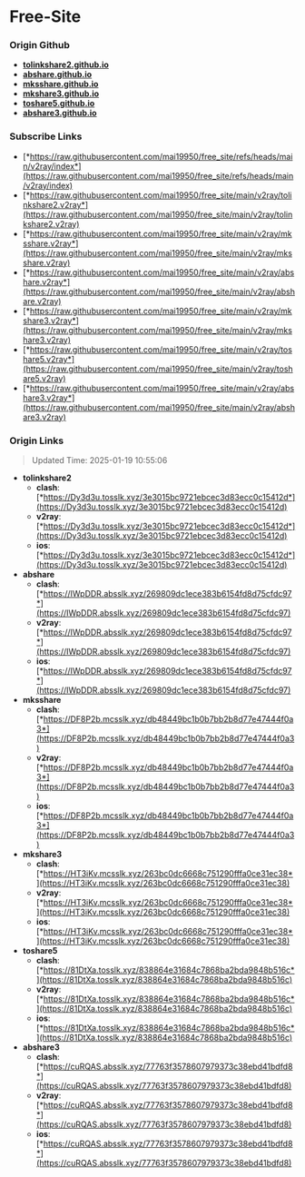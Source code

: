 # Free-Site

### Origin Github

- [**tolinkshare2.github.io**](https://github.com/tolinkshare2/tolinkshare2.github.io)
- [**abshare.github.io**](https://github.com/abshare/abshare.github.io)
- [**mksshare.github.io**](https://github.com/mksshare/mksshare.github.io)
- [**mkshare3.github.io**](https://github.com/mkshare3/mkshare3.github.io)
- [**toshare5.github.io**](https://github.com/toshare5/toshare5.github.io)
- [**abshare3.github.io**](https://github.com/abshare3/abshare3.github.io)

### Subscribe Links

- [*https://raw.githubusercontent.com/mai19950/free_site/refs/heads/main/v2ray/index*](https://raw.githubusercontent.com/mai19950/free_site/refs/heads/main/v2ray/index)
- [*https://raw.githubusercontent.com/mai19950/free_site/main/v2ray/tolinkshare2.v2ray*](https://raw.githubusercontent.com/mai19950/free_site/main/v2ray/tolinkshare2.v2ray)
- [*https://raw.githubusercontent.com/mai19950/free_site/main/v2ray/mksshare.v2ray*](https://raw.githubusercontent.com/mai19950/free_site/main/v2ray/mksshare.v2ray)
- [*https://raw.githubusercontent.com/mai19950/free_site/main/v2ray/abshare.v2ray*](https://raw.githubusercontent.com/mai19950/free_site/main/v2ray/abshare.v2ray)
- [*https://raw.githubusercontent.com/mai19950/free_site/main/v2ray/mkshare3.v2ray*](https://raw.githubusercontent.com/mai19950/free_site/main/v2ray/mkshare3.v2ray)
- [*https://raw.githubusercontent.com/mai19950/free_site/main/v2ray/toshare5.v2ray*](https://raw.githubusercontent.com/mai19950/free_site/main/v2ray/toshare5.v2ray)
- [*https://raw.githubusercontent.com/mai19950/free_site/main/v2ray/abshare3.v2ray*](https://raw.githubusercontent.com/mai19950/free_site/main/v2ray/abshare3.v2ray)

### Origin Links

> Updated Time: 2025-01-19 10:55:06

- **tolinkshare2**
  - **clash**: [*https://Dy3d3u.tosslk.xyz/3e3015bc9721ebcec3d83ecc0c15412d*](https://Dy3d3u.tosslk.xyz/3e3015bc9721ebcec3d83ecc0c15412d)
  - **v2ray**: [*https://Dy3d3u.tosslk.xyz/3e3015bc9721ebcec3d83ecc0c15412d*](https://Dy3d3u.tosslk.xyz/3e3015bc9721ebcec3d83ecc0c15412d)
  - **ios**: [*https://Dy3d3u.tosslk.xyz/3e3015bc9721ebcec3d83ecc0c15412d*](https://Dy3d3u.tosslk.xyz/3e3015bc9721ebcec3d83ecc0c15412d)
- **abshare**
  - **clash**: [*https://IWpDDR.absslk.xyz/269809dc1ece383b6154fd8d75cfdc97*](https://IWpDDR.absslk.xyz/269809dc1ece383b6154fd8d75cfdc97)
  - **v2ray**: [*https://IWpDDR.absslk.xyz/269809dc1ece383b6154fd8d75cfdc97*](https://IWpDDR.absslk.xyz/269809dc1ece383b6154fd8d75cfdc97)
  - **ios**: [*https://IWpDDR.absslk.xyz/269809dc1ece383b6154fd8d75cfdc97*](https://IWpDDR.absslk.xyz/269809dc1ece383b6154fd8d75cfdc97)
- **mksshare**
  - **clash**: [*https://DF8P2b.mcsslk.xyz/db48449bc1b0b7bb2b8d77e47444f0a3*](https://DF8P2b.mcsslk.xyz/db48449bc1b0b7bb2b8d77e47444f0a3)
  - **v2ray**: [*https://DF8P2b.mcsslk.xyz/db48449bc1b0b7bb2b8d77e47444f0a3*](https://DF8P2b.mcsslk.xyz/db48449bc1b0b7bb2b8d77e47444f0a3)
  - **ios**: [*https://DF8P2b.mcsslk.xyz/db48449bc1b0b7bb2b8d77e47444f0a3*](https://DF8P2b.mcsslk.xyz/db48449bc1b0b7bb2b8d77e47444f0a3)
- **mkshare3**
  - **clash**: [*https://HT3iKv.mcsslk.xyz/263bc0dc6668c751290fffa0ce31ec38*](https://HT3iKv.mcsslk.xyz/263bc0dc6668c751290fffa0ce31ec38)
  - **v2ray**: [*https://HT3iKv.mcsslk.xyz/263bc0dc6668c751290fffa0ce31ec38*](https://HT3iKv.mcsslk.xyz/263bc0dc6668c751290fffa0ce31ec38)
  - **ios**: [*https://HT3iKv.mcsslk.xyz/263bc0dc6668c751290fffa0ce31ec38*](https://HT3iKv.mcsslk.xyz/263bc0dc6668c751290fffa0ce31ec38)
- **toshare5**
  - **clash**: [*https://81DtXa.tosslk.xyz/838864e31684c7868ba2bda9848b516c*](https://81DtXa.tosslk.xyz/838864e31684c7868ba2bda9848b516c)
  - **v2ray**: [*https://81DtXa.tosslk.xyz/838864e31684c7868ba2bda9848b516c*](https://81DtXa.tosslk.xyz/838864e31684c7868ba2bda9848b516c)
  - **ios**: [*https://81DtXa.tosslk.xyz/838864e31684c7868ba2bda9848b516c*](https://81DtXa.tosslk.xyz/838864e31684c7868ba2bda9848b516c)
- **abshare3**
  - **clash**: [*https://cuRQAS.absslk.xyz/77763f3578607979373c38ebd41bdfd8*](https://cuRQAS.absslk.xyz/77763f3578607979373c38ebd41bdfd8)
  - **v2ray**: [*https://cuRQAS.absslk.xyz/77763f3578607979373c38ebd41bdfd8*](https://cuRQAS.absslk.xyz/77763f3578607979373c38ebd41bdfd8)
  - **ios**: [*https://cuRQAS.absslk.xyz/77763f3578607979373c38ebd41bdfd8*](https://cuRQAS.absslk.xyz/77763f3578607979373c38ebd41bdfd8)
